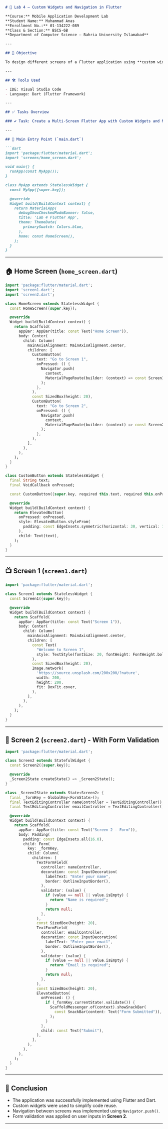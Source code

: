 ```markdown
# 📘 Lab 4 – Custom Widgets and Navigation in Flutter

**Course:** Mobile Application Development Lab  
**Student Name:** Muhammad Anas  
**Enrollment No.:** 01-134222-089  
**Class & Section:** BSCS-6B  
**Department of Computer Science – Bahria University Islamabad**

---

## 🎯 Objective

To design different screens of a Flutter application using **custom widgets** and implement **navigation** between them.

---

## 🛠️ Tools Used

- IDE: Visual Studio Code  
- Language: Dart (Flutter Framework)

---

## ✅ Tasks Overview

### ✔️ Task: Create a Multi-Screen Flutter App with Custom Widgets and Navigation

---

## 🧾 Main Entry Point (`main.dart`)

```dart
import 'package:flutter/material.dart';
import 'screens/home_screen.dart';

void main() {
  runApp(const MyApp());
}

class MyApp extends StatelessWidget {
  const MyApp({super.key});

  @override
  Widget build(BuildContext context) {
    return MaterialApp(
      debugShowCheckedModeBanner: false,
      title: 'Lab 4 Flutter App',
      theme: ThemeData(
        primarySwatch: Colors.blue,
      ),
      home: const HomeScreen(),
    );
  }
}
```

---

## 🏠 Home Screen (`home_screen.dart`)

```dart
import 'package:flutter/material.dart';
import 'screen1.dart';
import 'screen2.dart';

class HomeScreen extends StatelessWidget {
  const HomeScreen({super.key});

  @override
  Widget build(BuildContext context) {
    return Scaffold(
      appBar: AppBar(title: const Text("Home Screen")),
      body: Center(
        child: Column(
          mainAxisAlignment: MainAxisAlignment.center,
          children: [
            CustomButton(
              text: "Go to Screen 1",
              onPressed: () {
                Navigator.push(
                  context,
                  MaterialPageRoute(builder: (context) => const Screen1()),
                );
              },
            ),
            const SizedBox(height: 20),
            CustomButton(
              text: "Go to Screen 2",
              onPressed: () {
                Navigator.push(
                  context,
                  MaterialPageRoute(builder: (context) => const Screen2()),
                );
              },
            ),
          ],
        ),
      ),
    );
  }
}

class CustomButton extends StatelessWidget {
  final String text;
  final VoidCallback onPressed;

  const CustomButton({super.key, required this.text, required this.onPressed});

  @override
  Widget build(BuildContext context) {
    return ElevatedButton(
      onPressed: onPressed,
      style: ElevatedButton.styleFrom(
        padding: const EdgeInsets.symmetric(horizontal: 30, vertical: 15),
      ),
      child: Text(text),
    );
  }
}
```

---

## 📺 Screen 1 (`screen1.dart`)

```dart
import 'package:flutter/material.dart';

class Screen1 extends StatelessWidget {
  const Screen1({super.key});

  @override
  Widget build(BuildContext context) {
    return Scaffold(
      appBar: AppBar(title: const Text("Screen 1")),
      body: Center(
        child: Column(
          mainAxisAlignment: MainAxisAlignment.center,
          children: [
            const Text(
              "Welcome to Screen 1",
              style: TextStyle(fontSize: 20, fontWeight: FontWeight.bold),
            ),
            const SizedBox(height: 20),
            Image.network(
              'https://source.unsplash.com/200x200/?nature',
              width: 200,
              height: 200,
              fit: BoxFit.cover,
            ),
          ],
        ),
      ),
    );
  }
}
```

---

## 📝 Screen 2 (`screen2.dart`) - With Form Validation

```dart
import 'package:flutter/material.dart';

class Screen2 extends StatefulWidget {
  const Screen2({super.key});

  @override
  _Screen2State createState() => _Screen2State();
}

class _Screen2State extends State<Screen2> {
  final _formKey = GlobalKey<FormState>();
  final TextEditingController nameController = TextEditingController();
  final TextEditingController emailController = TextEditingController();

  @override
  Widget build(BuildContext context) {
    return Scaffold(
      appBar: AppBar(title: const Text("Screen 2 - Form")),
      body: Padding(
        padding: const EdgeInsets.all(16.0),
        child: Form(
          key: _formKey,
          child: Column(
            children: [
              TextFormField(
                controller: nameController,
                decoration: const InputDecoration(
                  labelText: "Enter your name",
                  border: OutlineInputBorder(),
                ),
                validator: (value) {
                  if (value == null || value.isEmpty) {
                    return "Name is required";
                  }
                  return null;
                },
              ),
              const SizedBox(height: 20),
              TextFormField(
                controller: emailController,
                decoration: const InputDecoration(
                  labelText: "Enter your email",
                  border: OutlineInputBorder(),
                ),
                validator: (value) {
                  if (value == null || value.isEmpty) {
                    return "Email is required";
                  }
                  return null;
                },
              ),
              const SizedBox(height: 20),
              ElevatedButton(
                onPressed: () {
                  if (_formKey.currentState!.validate()) {
                    ScaffoldMessenger.of(context).showSnackBar(
                      const SnackBar(content: Text("Form Submitted")),
                    );
                  }
                },
                child: const Text("Submit"),
              ),
            ],
          ),
        ),
      ),
    );
  }
}
```

---

## 🏁 Conclusion

- The application was successfully implemented using Flutter and Dart.  
- Custom widgets were used to simplify code reuse.  
- Navigation between screens was implemented using `Navigator.push()`.  
- Form validation was applied on user inputs in **Screen 2**.

---


